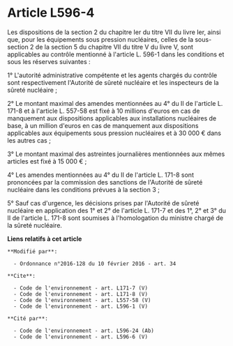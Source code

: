 # Article L596-4

Les dispositions de la section 2 du chapitre Ier du titre VII du livre Ier, ainsi que, pour les équipements sous pression
nucléaires, celles de la sous-section 2 de la section 5 du chapitre VII du titre V du livre V, sont applicables au contrôle
mentionné à l'article L. 596-1 dans les conditions et sous les réserves suivantes : 

1° L'autorité administrative compétente et les agents chargés du contrôle sont respectivement l'Autorité de sûreté nucléaire
et les inspecteurs de la sûreté nucléaire ; 

2° Le montant maximal des amendes mentionnées au 4° du II de l'article L. 171-8 et à l'article L. 557-58 est fixé à 10
millions d'euros en cas de manquement aux dispositions applicables aux installations nucléaires de base, à un million d'euros
en cas de manquement aux dispositions applicables aux équipements sous pression nucléaires et à 30 000 € dans les autres
cas ; 

3° Le montant maximal des astreintes journalières mentionnées aux mêmes articles est fixé à 15 000 € ; 

4° Les amendes mentionnées au 4° du II de l'article L. 171-8 sont prononcées par la commission des sanctions de l'Autorité de
sûreté nucléaire dans les conditions prévues à la section 3 ; 

5° Sauf cas d'urgence, les décisions prises par l'Autorité de sûreté nucléaire en application des 1° et 2° de l'article L.
171-7 et des 1°, 2° et 3° du II de l'article L. 171-8 sont soumises à l'homologation du ministre chargé de la sûreté
nucléaire.

**Liens relatifs à cet article**

	**Modifié par**:

	  - Ordonnance n°2016-128 du 10 février 2016 - art. 34

	**Cite**:

	  - Code de l'environnement - art. L171-7 (V)
	  - Code de l'environnement - art. L171-8 (V)
	  - Code de l'environnement - art. L557-58 (V)
	  - Code de l'environnement - art. L596-1 (V)

	**Cité par**:

	  - Code de l'environnement - art. L596-24 (Ab)
	  - Code de l'environnement - art. L596-6 (V)
